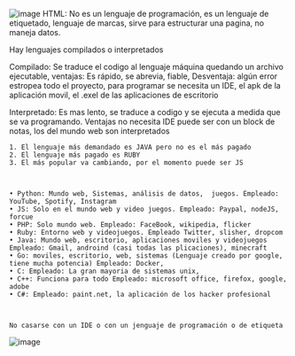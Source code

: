 ![image](https://user-images.githubusercontent.com/82009638/192127820-88320939-9d89-47ae-8d9e-6b8849c94f56.png)
HTML: No es un lenguaje de programación, es un lenguaje de etiquetado, lenguaje de marcas, sirve para estructurar una pagina, no maneja datos.

Hay lenguajes compilados o interpretados 


Compilado: Se traduce el codigo al lenguaje máquina quedando un archivo ejecutable, ventajas: Es rápido, se abrevia, fiable,  Desventaja: algún error estropea todo el proyecto, para programar se necesita un IDE, el apk de la aplicación movil, el .exel de las aplicaciones de escritorio

Interpretado: Es mas lento, se traduce a codigo y se ejecuta a medida que se va programando. Ventajas no necesita IDE puede ser con un block de notas, los del mundo web son interpretados 

	1. El lenguaje más demandado es JAVA pero no es el más pagado
	2. El lenguaje más pagado es RUBY 
	3. El más popular va cambiando, por el momento puede ser JS



	• Python: Mundo web, Sistemas, análisis de datos,  juegos. Empleado: YouTube, Spotify, Instagram
	• JS: Solo en el mundo web y video juegos. Empleado: Paypal, nodeJS, forcue
	• PHP: Solo mundo web. Empleado: FaceBook, wikipedia, flicker
	• Ruby: Entorno web y videojuegos. Empleado Twitter, slisher, dropcom
	• Java: Mundo web, escritorio, aplicaciones moviles y videojuegos Empleado: Gmail, androind (casi todas las plicaciones), minecraft
	• Go: moviles, escritorio, web, sistemas (Lenguaje creado por google, tiene mucha potencia) Empleado: Docker, 
	• C: Empleado: La gran mayoria de sistemas unix, 
	• C++: Funciona para todo Empleado: microsoft office, firefox, google, adobe
	• C#: Empleado: paint.net, la aplicación de los hacker profesional
	
	
	
	No casarse con un IDE o con un jenguaje de programación o de etiqueta
![image](https://user-images.githubusercontent.com/82009638/192127826-a632722e-8145-4496-bd2e-3132a07f2c3f.png)

